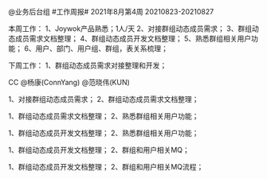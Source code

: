 @业务后台组 #工作周报#
2021年8月第4周 20210823-20210827

本周工作：
1、Joywok产品熟悉；1人/天
2、对接群组动态成员需求；
3、群组动态成员需求文档整理；
4、群组动态成员开发文档整理；
5、熟悉群组相关用户功能；
6、用户、部门、用户组、群组，表关系梳理；

下周工作：
1、群组动态成员需求对接整理和开发；

CC @杨康(ConnYang) @范晓伟(KUN) 

1、对接群组动态成员需求；
2、群组动态成员需求文档整理；

1、群组动态成员需求文档整理；
2、熟悉群组相关用户功能；

1、群组动态成员开发文档整理；
2、熟悉群组相关用户功能；

1、群组动态成员开发文档整理；
2、群组和用户相关MQ；

1、群组动态成员开发文档整理；
2、群组和用户相关MQ流程；